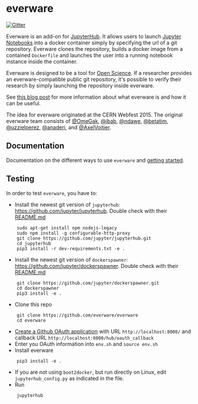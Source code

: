 
# everware

[![Gitter](https://badges.gitter.im/Join%20Chat.svg)](https://gitter.im/everware/everware?utm_source=badge&utm_medium=badge&utm_campaign=pr-badge)

Everware is an add-on for [JupyterHub](https://github.com/jupyter/jupyterhub).
It allows users to launch [Jupyter Notebooks](https://github.com/jupyter/notebook.git) into a docker container simply by specifying the url of a git repository.
Everware clones the repository, builds a docker image from a contained `Dockerfile` and launches the user into a running notebook instance inside the container.

Everware is designed to be a tool for [Open Science](https://en.wikipedia.org/wiki/Open_science).
If a researcher provides an everware-compatible public git repository, it's possible to verify their research by simply launching the repository inside everware.

See [this blog post](http://betatim.github.io/posts/project-everware-reusable-science/) for more information about what everware is and how it can be useful.

The idea for everware originated at the CERN Webfest 2015.
The original everware team consists of [@OmeGak](https://github.com/omegak), [@ibab](https://github.com/ibab), [@ndawe](https://github.com/ndawe), [@betatim](https://github.com/betatim), [@uzzielperez](https://github.com/uzzielperez), [@anaderi](https://github.com/anaderi), and [@AxelVoitier](https://github.com/AxelVoitier).

## Documentation

Documentation on the different ways to use `everware` and [getting started](https://github.com/everware/everware/wiki/Getting-Started).

## Testing

In order to test `everware`, you have to:

 - Install the newest git version of `jupyterhub`: https://github.com/jupyter/jupyterhub. Double check with their [README.md](https://github.com/jupyter/jupyterhub/blob/master/README.md)
```
    sudo apt-get install npm nodejs-legacy
    sudo npm install -g configurable-http-proxy
    git clone https://github.com/jupyter/jupyterhub.git
    cd jupyterhub
    pip3 install -r dev-requirements.txt -e .
```
 - Install the newest git version of `dockerspawner`: https://github.com/jupyter/dockerspawner. Double check with their [README.md](https://github.com/jupyter/dockerspawner/blob/master/README.md)
```
    git clone https://github.com/jupyter/dockerspawner.git
    cd dockerspawner
    pip3 install -e .
```
 - Clone this repo
```
    git clone https://github.com/everware/everware
    cd everware
```
 - [Create a Github OAuth application](https://github.com/settings/applications/new) with URL `http://localhost:8000/` and callback URL `http://localhost:8000/hub/oauth_callback`
 - Enter you OAuth information into `env.sh` and `source env.sh`
 - Install everware
```
    pip3 install -e .
```
 - If you are not using `boot2docker`, but run directly on Linux, edit `jupyterhub_config.py` as indicated in the file.
 - Run
```
    jupyterhub
```

